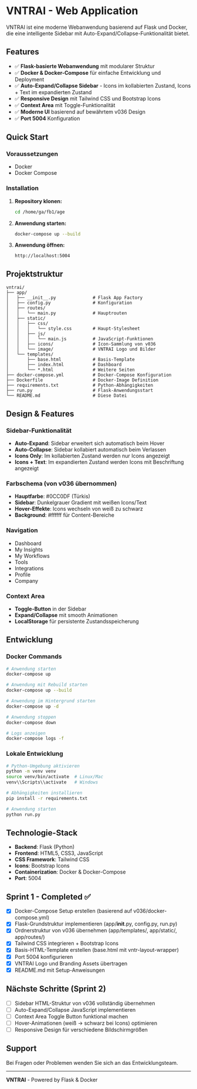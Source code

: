 # VNTRAI - Web Application

VNTRAI ist eine moderne Webanwendung basierend auf Flask und Docker, die eine intelligente Sidebar mit Auto-Expand/Collapse-Funktionalität bietet.

## Features

- ✅ **Flask-basierte Webanwendung** mit modularer Struktur
- ✅ **Docker & Docker-Compose** für einfache Entwicklung und Deployment
- ✅ **Auto-Expand/Collapse Sidebar** - Icons im kollabierten Zustand, Icons + Text im expandierten Zustand
- ✅ **Responsive Design** mit Tailwind CSS und Bootstrap Icons
- ✅ **Context Area** mit Toggle-Funktionalität
- ✅ **Moderne UI** basierend auf bewährtem v036 Design
- ✅ **Port 5004** Konfiguration

## Quick Start

### Voraussetzungen

- Docker
- Docker Compose

### Installation

1. **Repository klonen:**
   ```bash
   cd /home/ga/fb1/age
   ```

2. **Anwendung starten:**
   ```bash
   docker-compose up --build
   ```

3. **Anwendung öffnen:**
   ```
   http://localhost:5004
   ```

## Projektstruktur

```
vntrai/
├── app/
│   ├── __init__.py              # Flask App Factory
│   ├── config.py                # Konfiguration
│   ├── routes/
│   │   └── main.py              # Hauptrouten
│   ├── static/
│   │   ├── css/
│   │   │   └── style.css        # Haupt-Stylesheet
│   │   ├── js/
│   │   │   └── main.js          # JavaScript-Funktionen
│   │   ├── icons/               # Icon-Sammlung von v036
│   │   └── image/               # VNTRAI Logo und Bilder
│   └── templates/
│       ├── base.html            # Basis-Template
│       ├── index.html           # Dashboard
│       └── *.html               # Weitere Seiten
├── docker-compose.yml           # Docker-Compose Konfiguration
├── Dockerfile                   # Docker-Image Definition
├── requirements.txt             # Python-Abhängigkeiten
├── run.py                       # Flask-Anwendungsstart
└── README.md                    # Diese Datei
```

## Design & Features

### Sidebar-Funktionalität
- **Auto-Expand**: Sidebar erweitert sich automatisch beim Hover
- **Auto-Collapse**: Sidebar kollabiert automatisch beim Verlassen
- **Icons Only**: Im kollabierten Zustand werden nur Icons angezeigt
- **Icons + Text**: Im expandierten Zustand werden Icons mit Beschriftung angezeigt

### Farbschema (von v036 übernommen)
- **Hauptfarbe**: #0CC0DF (Türkis)
- **Sidebar**: Dunkelgrauer Gradient mit weißen Icons/Text
- **Hover-Effekte**: Icons wechseln von weiß zu schwarz
- **Background**: #ffffff für Content-Bereiche

### Navigation
- Dashboard
- My Insights
- My Workflows
- Tools
- Integrations
- Profile
- Company

### Context Area
- **Toggle-Button** in der Sidebar
- **Expand/Collapse** mit smooth Animationen
- **LocalStorage** für persistente Zustandsspeicherung

## Entwicklung

### Docker Commands

```bash
# Anwendung starten
docker-compose up

# Anwendung mit Rebuild starten
docker-compose up --build

# Anwendung im Hintergrund starten
docker-compose up -d

# Anwendung stoppen
docker-compose down

# Logs anzeigen
docker-compose logs -f
```

### Lokale Entwicklung

```bash
# Python-Umgebung aktivieren
python -m venv venv
source venv/bin/activate  # Linux/Mac
venv\\Scripts\\activate   # Windows

# Abhängigkeiten installieren
pip install -r requirements.txt

# Anwendung starten
python run.py
```

## Technologie-Stack

- **Backend**: Flask (Python)
- **Frontend**: HTML5, CSS3, JavaScript
- **CSS Framework**: Tailwind CSS
- **Icons**: Bootstrap Icons
- **Containerization**: Docker & Docker-Compose
- **Port**: 5004

## Sprint 1 - Completed ✅

- [x] Docker-Compose Setup erstellen (basierend auf v036/docker-compose.yml)
- [x] Flask-Grundstruktur implementieren (app/__init__.py, config.py, run.py)
- [x] Ordnerstruktur von v036 übernehmen (app/templates/, app/static/, app/routes/)
- [x] Tailwind CSS integrieren + Bootstrap Icons
- [x] Basis-HTML-Template erstellen (base.html mit vntr-layout-wrapper)
- [x] Port 5004 konfigurieren
- [x] VNTRAI Logo und Branding Assets übertragen
- [x] README.md mit Setup-Anweisungen

## Nächste Schritte (Sprint 2)

- [ ] Sidebar HTML-Struktur von v036 vollständig übernehmen
- [ ] Auto-Expand/Collapse JavaScript implementieren
- [ ] Context Area Toggle Button funktional machen
- [ ] Hover-Animationen (weiß → schwarz bei Icons) optimieren
- [ ] Responsive Design für verschiedene Bildschirmgrößen

## Support

Bei Fragen oder Problemen wenden Sie sich an das Entwicklungsteam.

---

**VNTRAI** - Powered by Flask & Docker
